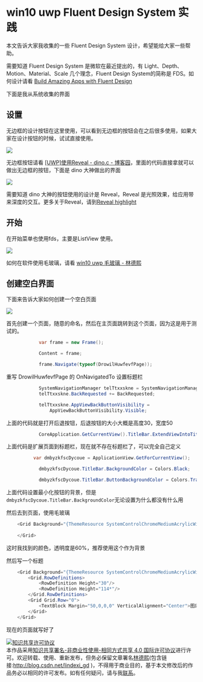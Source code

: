 # win10 uwp Fluent Design System 实践

本文告诉大家我收集的一些 Fluent Design System 设计，希望能给大家一些帮助。

需要知道 Fluent Design System 是微软在最近提出的，有  Light、Depth、Motion、Material、Scale 几个理念，Fluent Design System的简称是 FDS。如何设计请看 [Build Amazing Apps with Fluent Design ](https://channel9.msdn.com/Events/Build/2017/B8034 )

<!--more-->
<!-- csdn -->

<!-- 草稿 -->

下面是我从系统收集的界面

## 设置

无边框的设计按钮在这里使用，可以看到无边框的按钮会在之后很多使用，如果大家在设计按钮的时候，试试直接使用。

![](http://image.acmx.xyz/34fdad35-5dfe-a75b-2b4b-8c5e313038e2%2F201812585415.jpg)

无边框按钮请看 [[UWP]使用Reveal - dino.c - 博客园](http://www.cnblogs.com/dino623/p/Reveal.html )，里面的代码直接拿就可以做出无边框的按钮，下面是 dino 大神做出的界面

![](https://images2017.cnblogs.com/blog/38937/201801/38937-20180118201118240-1586298023.gif )

需要知道 dino 大神的按钮使用的设计是 Reveal，Reveal 是光照效果，给应用带来深度的交互。更多关于Reveal，请到[Reveal highlight ](https://docs.microsoft.com/en-us/windows/uwp/design/style/reveal )

## 开始

在开始菜单也使用fds，主要是ListView 使用。

![](http://image.acmx.xyz/34fdad35-5dfe-a75b-2b4b-8c5e313038e2%2F201812591821.jpg)

如何在软件使用毛玻璃，请看 [win10 uwp 毛玻璃 - 林德熙](https://lindexi.oschina.io/lindexi/post/win10-uwp-%E6%AF%9B%E7%8E%BB%E7%92%83.html )

## 创建空白界面

下面来告诉大家如何创建一个空白页面

![](http://image.acmx.xyz/65fb6078-c169-4ce3-cdd9-e35752d07be0%2F20183421123.jpg)

首先创建一个页面，随意的命名，然后在主页面跳转到这个页面，因为这是用于测试的。

```csharp
            var frame = new Frame();

            Content = frame;

            frame.Navigate(typeof(DrowilHuwfevfPage));
```

重写 DrowilHuwfevfPage 的 OnNavigatedTo 设置标题栏

```csharp
            SystemNavigationManager telTtxxskne = SystemNavigationManager.GetForCurrentView();
            telTtxxskne.BackRequested += BackRequested;

            telTtxxskne.AppViewBackButtonVisibility =
                AppViewBackButtonVisibility.Visible;
```

上面的代码就是打开后退按钮，后退按钮的大小大概是高度30，宽度50

```csharp
            CoreApplication.GetCurrentView().TitleBar.ExtendViewIntoTitleBar = true;

```

上面代码是扩展页面到标题栏，现在就不存在标题栏了，可以完全自己定义

```csharp
          var dmbyzkfscDycoue = ApplicationView.GetForCurrentView();

            dmbyzkfscDycoue.TitleBar.BackgroundColor = Colors.Black;

            dmbyzkfscDycoue.TitleBar.ButtonBackgroundColor = Colors.Transparent;
```

上面代码设置最小化按钮的背景，但是`dmbyzkfscDycoue.TitleBar.BackgroundColor`无论设置为什么都没有什么用

然后去到页面，使用毛玻璃

```csharp
    <Grid Background="{ThemeResource SystemControlChromeMediumAcrylicWindowMediumBrush }">
       
    </Grid>
```

这时我找到的颜色，透明度是60%，推荐使用这个作为背景

然后写一个标题

```csharp
    <Grid Background="{ThemeResource SystemControlChromeMediumAcrylicWindowMediumBrush }">
        <Grid.RowDefinitions>
            <RowDefinition Height="30"/>
            <RowDefinition Height="114*"/>
        </Grid.RowDefinitions>
        <Grid Grid.Row="0">
            <TextBlock Margin="50,0,0,0" VerticalAlignment="Center">图床</TextBlock>
        </Grid>
    </Grid>
```

现在的页面就写好了

<a rel="license" href="http://creativecommons.org/licenses/by-nc-sa/4.0/"><img alt="知识共享许可协议" style="border-width:0" src="https://licensebuttons.net/l/by-nc-sa/4.0/88x31.png" /></a><br />本作品采用<a rel="license" href="http://creativecommons.org/licenses/by-nc-sa/4.0/">知识共享署名-非商业性使用-相同方式共享 4.0 国际许可协议</a>进行许可。欢迎转载、使用、重新发布，但务必保留文章署名[林德熙](http://blog.csdn.net/lindexi_gd)(包含链接:http://blog.csdn.net/lindexi_gd )，不得用于商业目的，基于本文修改后的作品务必以相同的许可发布。如有任何疑问，请与我[联系](mailto:lindexi_gd@163.com)。
